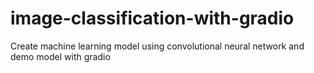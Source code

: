 # image-classification-with-gradio
Create machine learning model using convolutional neural network and demo model with gradio
